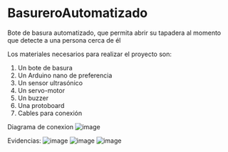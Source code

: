 # BasureroAutomatizado
 Bote de basura automatizado, que permita abrir su tapadera al momento que detecte a una persona cerca de él

Los materiales necesarios para realizar el proyecto son:
 1. Un bote de basura
 2. Un Arduino nano de preferencia
 3. Un sensor ultrasónico
 4. Un servo-motor
 5. Un buzzer
 6. Una protoboard
 7. Cables para conexión

Diagrama de conexion
![image](https://github.com/RamirezHernandezCesar/BasureroAutomatizado/assets/144304302/04887a27-34e9-4948-842c-8523739845e2)

Evidencias:
![image](https://github.com/RamirezHernandezCesar/BasureroAutomatizado/assets/144304302/2895a6c4-aaed-4ac4-af76-eed4b5bd2224)
![image](https://github.com/RamirezHernandezCesar/BasureroAutomatizado/assets/144304302/3bf38a06-6222-4b12-a5cd-fb8e5635d867)
![image](https://github.com/RamirezHernandezCesar/BasureroAutomatizado/assets/144304302/e67bcb2a-1bed-46fc-bb76-b8067ca1ddbc)









 
